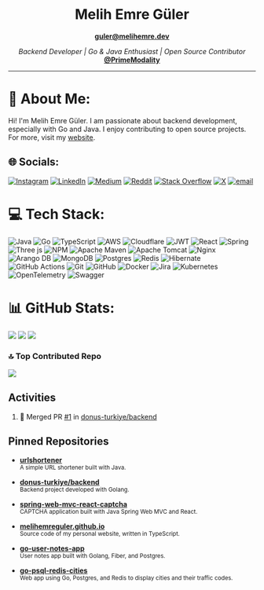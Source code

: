 <h1 align="center">Melih Emre Güler</h1>

<p align="center">
  <a href="mailto:guler@melihemre.dev"><b>guler@melihemre.dev</b></a>
</p>

<p align="center">
  <em>Backend Developer | Go & Java Enthusiast | Open Source Contributor</em>
  <br/>
  <strong><a href="https://github.com/PrimeModality" target="_blank">@PrimeModality</a></strong>
</p>

---

# 💫 About Me:
Hi! I'm Melih Emre Güler. I am passionate about backend development, especially with Go and Java. I enjoy contributing to open source projects. For more, visit my [website](https://melihemre.dev).

## 🌐 Socials:
[![Instagram](https://img.shields.io/badge/Instagram-%23E4405F.svg?logo=Instagram&logoColor=white)](https://instagram.com/melihemreguler) [![LinkedIn](https://img.shields.io/badge/LinkedIn-%230077B5.svg?logo=linkedin&logoColor=white)](https://linkedin.com/in/melihemreguler) [![Medium](https://img.shields.io/badge/Medium-12100E?logo=medium&logoColor=white)](https://medium.com/@gulermelihemre) [![Reddit](https://img.shields.io/badge/Reddit-%23FF4500.svg?logo=Reddit&logoColor=white)](https://reddit.com/user/MelihEmreGuler) [![Stack Overflow](https://img.shields.io/badge/-Stackoverflow-FE7A16?logo=stack-overflow&logoColor=white)](https://stackoverflow.com/users/19666952) [![X](https://img.shields.io/badge/X-black.svg?logo=X&logoColor=white)](https://x.com/melihemreguler) [![email](https://img.shields.io/badge/Email-D14836?logo=gmail&logoColor=white)](mailto:guler@melihemre.dev)

# 💻 Tech Stack:
![Java](https://img.shields.io/badge/java-%23ED8B00.svg?style=for-the-badge&logo=openjdk&logoColor=white) ![Go](https://img.shields.io/badge/go-%2300ADD8.svg?style=for-the-badge&logo=go&logoColor=white) ![TypeScript](https://img.shields.io/badge/typescript-%23007ACC.svg?style=for-the-badge&logo=typescript&logoColor=white) ![AWS](https://img.shields.io/badge/AWS-%23FF9900.svg?style=for-the-badge&logo=amazon-aws&logoColor=white) ![Cloudflare](https://img.shields.io/badge/Cloudflare-F38020?style=for-the-badge&logo=Cloudflare&logoColor=white) ![JWT](https://img.shields.io/badge/JWT-black?style=for-the-badge&logo=JSON%20web%20tokens) ![React](https://img.shields.io/badge/react-%2320232a.svg?style=for-the-badge&logo=react&logoColor=%2361DAFB) ![Spring](https://img.shields.io/badge/spring-%236DB33F.svg?style=for-the-badge&logo=spring&logoColor=white) ![Three js](https://img.shields.io/badge/threejs-black?style=for-the-badge&logo=three.js&logoColor=white) ![NPM](https://img.shields.io/badge/NPM-%23CB3837.svg?style=for-the-badge&logo=npm&logoColor=white) ![Apache Maven](https://img.shields.io/badge/Apache%20Maven-C71A36?style=for-the-badge&logo=Apache%20Maven&logoColor=white) ![Apache Tomcat](https://img.shields.io/badge/apache%20tomcat-%23F8DC75.svg?style=for-the-badge&logo=apache-tomcat&logoColor=black) ![Nginx](https://img.shields.io/badge/nginx-%23009639.svg?style=for-the-badge&logo=nginx&logoColor=white) ![Arango DB](https://img.shields.io/badge/ArangoDB-DDE072?style=for-the-badge&logo=arangodb&logoColor=white) ![MongoDB](https://img.shields.io/badge/MongoDB-%234ea94b.svg?style=for-the-badge&logo=mongodb&logoColor=white) ![Postgres](https://img.shields.io/badge/postgres-%23316192.svg?style=for-the-badge&logo=postgresql&logoColor=white) ![Redis](https://img.shields.io/badge/redis-%23DD0031.svg?style=for-the-badge&logo=redis&logoColor=white) ![Hibernate](https://img.shields.io/badge/Hibernate-59666C?style=for-the-badge&logo=Hibernate&logoColor=white) ![GitHub Actions](https://img.shields.io/badge/github%20actions-%232671E5.svg?style=for-the-badge&logo=githubactions&logoColor=white) ![Git](https://img.shields.io/badge/git-%23F05033.svg?style=for-the-badge&logo=git&logoColor=white) ![GitHub](https://img.shields.io/badge/github-%23121011.svg?style=for-the-badge&logo=github&logoColor=white) ![Docker](https://img.shields.io/badge/docker-%230db7ed.svg?style=for-the-badge&logo=docker&logoColor=white) ![Jira](https://img.shields.io/badge/jira-%230A0FFF.svg?style=for-the-badge&logo=jira&logoColor=white) ![Kubernetes](https://img.shields.io/badge/kubernetes-%23326ce5.svg?style=for-the-badge&logo=kubernetes&logoColor=white) ![OpenTelemetry](https://img.shields.io/badge/OpenTelemetry-FFFFFF?&style=for-the-badge&logo=opentelemetry&logoColor=black) ![Swagger](https://img.shields.io/badge/-Swagger-%23Clojure?style=for-the-badge&logo=swagger&logoColor=white)

# 📊 GitHub Stats:
![](https://github-readme-stats.vercel.app/api?username=melihemreguler&theme=dark&hide_border=false&include_all_commits=true&count_private=true)
![](https://nirzak-streak-stats.vercel.app/?user=melihemreguler&theme=dark&hide_border=false)
![](https://github-readme-stats.vercel.app/api/top-langs/?username=melihemreguler&theme=dark&hide_border=false&include_all_commits=true&count_private=true&layout=compact&hide=dart)

### 🔝 Top Contributed Repo
![](https://github-contributor-stats.vercel.app/api?username=melihemreguler&limit=10&theme=dark&combine_all_yearly_contributions=true)

## Activities

<!--START_SECTION:activity-->
1. 🎉 Merged PR [#1](https://github.com/donus-turkiye/backend/pull/1) in [donus-turkiye/backend](https://github.com/donus-turkiye/backend)
<!--END_SECTION:activity-->

## Pinned Repositories

- [**urlshortener**](https://github.com/MelihEmreGuler/urlshortener)  
  <sub>A simple URL shortener built with Java.</sub>

- [**donus-turkiye/backend**](https://github.com/donus-turkiye/backend)  
  <sub>Backend project developed with Golang.</sub>

- [**spring-web-mvc-react-captcha**](https://github.com/MelihEmreGuler/spring-web-mvc-react-captcha)  
  <sub>CAPTCHA application built with Java Spring Web MVC and React.</sub>

- [**melihemreguler.github.io**](https://github.com/MelihEmreGuler/melihemreguler.github.io)  
  <sub>Source code of my personal website, written in TypeScript.</sub>

- [**go-user-notes-app**](https://github.com/MelihEmreGuler/go-user-notes-app)  
  <sub>User notes app built with Golang, Fiber, and Postgres.</sub>

- [**go-psql-redis-cities**](https://github.com/MelihEmreGuler/go-psql-redis-cities)  
  <sub>Web app using Go, Postgres, and Redis to display cities and their traffic codes.</sub>
